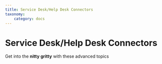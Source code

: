 ```yaml
---
title: Service Desk/Help Desk Connectors
taxonomy:
    category: docs
---
```




# Service Desk/Help Desk Connectors

Get into the **nitty gritty** with these advanced topics
